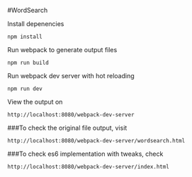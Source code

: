 #WordSearch

Install depenencies
```
npm install
```

Run webpack to generate output files
```
npm run build
```

Run webpack dev server with hot reloading
```
npm run dev
```

View the output on 
```
http://localhost:8080/webpack-dev-server
```

###To check the original file output, visit
```
http://localhost:8080/webpack-dev-server/wordsearch.html
```

###To check es6 implementation with tweaks, check
```
http://localhost:8080/webpack-dev-server/index.html
```